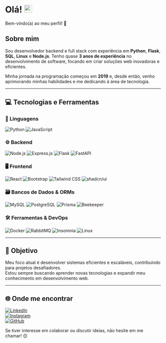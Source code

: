 # Olá! <img src="https://raw.githubusercontent.com/Tarikul-Islam-Anik/Animated-Fluent-Emojis/master/Emojis/Hand%20gestures/Waving%20Hand%20Medium-Light%20Skin%20Tone.png" alt="Waving Hand Medium-Light Skin Tone" width="25" height="25" /> 
<!-- **CauaCamp0s/CauaCamp0s** é um repositório ✨ _especial_ ✨ porque seu `README.md` (este arquivo) aparece no seu perfil do GitHub. Aqui estão algumas ideias para você começar: -->  

Bem-vindo(a) ao meu perfil! 🚀  

## Sobre mim  
Sou desenvolvedor backend e full stack com experiência em **Python**, **Flask**, **SQL**, **Linux** e **Node.js**. Tenho quase **3 anos de experiência** no desenvolvimento de software, focando em criar soluções web inovadoras e eficientes.  

Minha jornada na programação começou em **2019** e, desde então, venho aprimorando minhas habilidades e me dedicando à área de tecnologia.  

---

## 💻 Tecnologias e Ferramentas

### 🐍 Linguagens
![Python](https://img.shields.io/badge/Python-3776AB?style=for-the-badge&logo=python&logoColor=white)
![JavaScript](https://img.shields.io/badge/JavaScript-F7DF1E?style=for-the-badge&logo=javascript&logoColor=black)

### ⚙️ Backend
![Node.js](https://img.shields.io/badge/Node.js-43853D?style=for-the-badge&logo=node.js&logoColor=white)
![Express.js](https://img.shields.io/badge/Express.js-404D59?style=for-the-badge&logo=express)
![Flask](https://img.shields.io/badge/Flask-000000?style=for-the-badge&logo=flask&logoColor=white)
![FastAPI](https://img.shields.io/badge/FastAPI-009688?style=for-the-badge&logo=fastapi&logoColor=white)

### 🖥️ Frontend
![React](https://img.shields.io/badge/React-20232A?style=for-the-badge&logo=react&logoColor=61DAFB)
![Bootstrap](https://img.shields.io/badge/Bootstrap-563D7C?style=for-the-badge&logo=bootstrap&logoColor=white)
![Tailwind CSS](https://img.shields.io/badge/Tailwind_CSS-38B2AC?style=for-the-badge&logo=tailwind-css&logoColor=white)
![shadcn/ui](https://img.shields.io/badge/shadcn/ui-000000?style=for-the-badge&logo=ui&logoColor=white)

### 🗃️ Bancos de Dados & ORMs
![MySQL](https://img.shields.io/badge/MySQL-00000F?style=for-the-badge&logo=mysql&logoColor=white)
![PostgreSQL](https://img.shields.io/badge/PostgreSQL-316192?style=for-the-badge&logo=postgresql&logoColor=white)
![Prisma](https://img.shields.io/badge/Prisma-2D3748?style=for-the-badge&logo=prisma&logoColor=white)
![Beekeeper](https://img.shields.io/badge/Beekeeper-FF7139?style=for-the-badge&logo=beekeeper&logoColor=white)

### 🛠️ Ferramentas & DevOps
![Docker](https://img.shields.io/badge/Docker-2496ED?style=for-the-badge&logo=docker&logoColor=white)
![RabbitMQ](https://img.shields.io/badge/RabbitMQ-FF6600?style=for-the-badge&logo=rabbitmq&logoColor=white)
![Insomnia](https://img.shields.io/badge/Insomnia-5849BE?style=for-the-badge&logo=insomnia&logoColor=white)
![Linux](https://img.shields.io/badge/Linux-FCC624?style=for-the-badge&logo=linux&logoColor=black)

---


## 🎯 Objetivo  
Meu foco atual é desenvolver sistemas eficientes e escaláveis, contribuindo para projetos desafiadores.  
Estou sempre buscando aprender novas tecnologias e expandir meu conhecimento em desenvolvimento web.  

---

## 🌐 Onde me encontrar  
[![LinkedIn](https://img.shields.io/badge/LinkedIn-0077B5?style=for-the-badge&logo=linkedin&logoColor=white)](https://www.linkedin.com/in/cauacampos/)  
[![Instagram](https://img.shields.io/badge/Instagram-E4405F?style=for-the-badge&logo=instagram&logoColor=white)](https://www.instagram.com/cauacampos._/)  
[![GitHub](https://img.shields.io/badge/GitHub-181717?style=for-the-badge&logo=github&logoColor=white)](https://github.com/CauaCamp0s)  

Se tiver interesse em colaborar ou discutir ideias, não hesite em me chamar! 😊  
